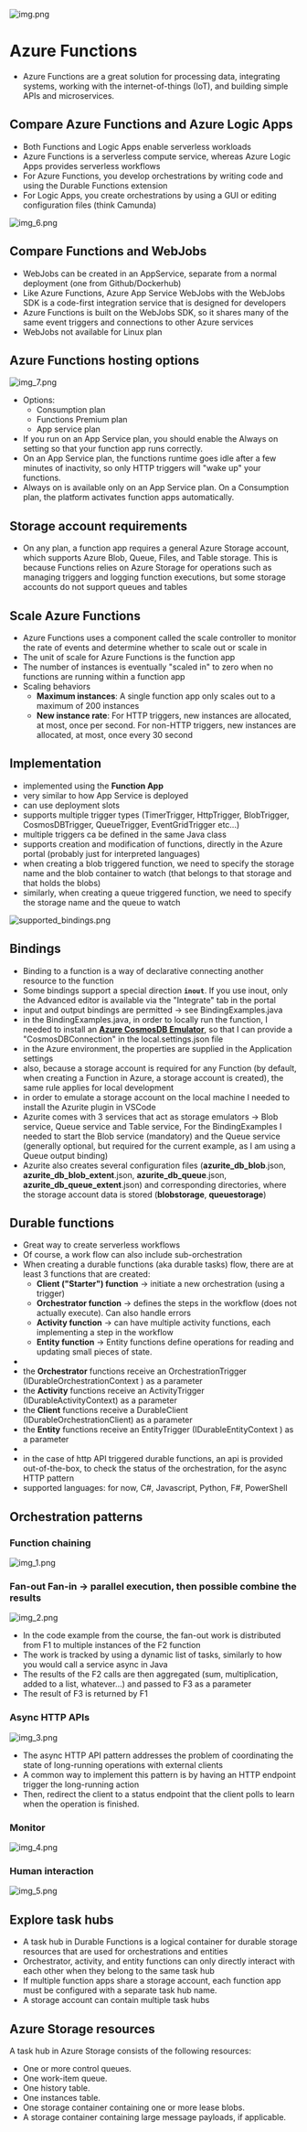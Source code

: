 ![img.png](img.png)

# Azure Functions
- Azure Functions are a great solution for processing data, integrating systems, working with the internet-of-things (IoT), 
  and building simple APIs and microservices.

## Compare Azure Functions and Azure Logic Apps
- Both Functions and Logic Apps enable serverless workloads
- Azure Functions is a serverless compute service, whereas Azure Logic Apps provides serverless workflows
- For Azure Functions, you develop orchestrations by writing code and using the Durable Functions extension 
- For Logic Apps, you create orchestrations by using a GUI or editing configuration files (think Camunda)

![img_6.png](img_6.png)

## Compare Functions and WebJobs
- WebJobs can be created in an AppService, separate from a normal deployment (one from Github/Dockerhub)
- Like Azure Functions, Azure App Service WebJobs with the WebJobs SDK is a code-first integration service that is designed for developers
- Azure Functions is built on the WebJobs SDK, so it shares many of the same event triggers and connections to other Azure services
- WebJobs not available for Linux plan

## Azure Functions hosting options
![img_7.png](img_7.png)
- Options:
  - Consumption plan
  - Functions Premium plan
  - App service plan
- If you run on an App Service plan, you should enable the Always on setting so that your function app runs correctly. 
- On an App Service plan, the functions runtime goes idle after a few minutes of inactivity, so only HTTP triggers will "wake up" 
  your functions. 
- Always on is available only on an App Service plan. On a Consumption plan, the platform activates function apps automatically.

## Storage account requirements
- On any plan, a function app requires a general Azure Storage account, which supports Azure Blob, Queue, Files, and Table storage.
  This is because Functions relies on Azure Storage for operations such as managing triggers and logging function executions, 
  but some storage accounts do not support queues and tables

## Scale Azure Functions
- Azure Functions uses a component called the scale controller to monitor the rate of events and determine whether to scale out or scale in
- The unit of scale for Azure Functions is the function app
- The number of instances is eventually "scaled in" to zero when no functions are running within a function app
- Scaling behaviors
  - **Maximum instances**: A single function app only scales out to a maximum of 200 instances
  - **New instance rate**: For HTTP triggers, new instances are allocated, at most, once per second. For non-HTTP triggers, new instances are allocated, at most, once every 30 second

## Implementation
- implemented using the **Function App**
- very similar to how App Service is deployed
- can use deployment slots
- supports multiple trigger types (TimerTrigger, HttpTrigger, BlobTrigger, CosmosDBTrigger, QueueTrigger, EventGridTrigger etc...)
- multiple triggers ca be defined in the same Java class
- supports creation and modification of functions, directly in the Azure portal (probably just for interpreted languages)
- when creating a blob triggered function, we need to specify the storage name and the blob container to watch (that belongs to that storage and that holds the blobs)
- similarly, when creating a queue triggered function, we need to specify the storage name and the queue to watch

![supported_bindings.png](supported_bindings.png)

## Bindings
- Binding to a function is a way of declarative connecting another resource to the function
- Some bindings support a special direction **`inout`**. If you use inout, only the Advanced editor is available via the "Integrate" tab in the portal
- input and output bindings are permitted -> see BindingExamples.java
- in the BindingExamples.java, in order to locally run the function, I needed to install
  an [**Azure CosmosDB Emulator**](https://docs.microsoft.com/en-us/azure/cosmos-db/local-emulator?tabs=ssl-netstd21), 
  so that I can provide a "CosmosDBConnection" in the local.settings.json file
- in the Azure environment, the properties are supplied in the Application settings 
- also, because a storage account is required for any Function (by default, when creating a Function in Azure, a storage account is created), the same rule
  applies for local development 
- in order to emulate a storage account on the local machine I needed to install the Azurite plugin in VSCode
- Azurite comes with 3 services that act as storage emulators -> Blob service, Queue service and Table service, For the BindingExamples I needed to start 
  the Blob service (mandatory) and the Queue service (generally optional, but required for the current example, as I am using a Queue output binding)
- Azurite also creates several configuration files (__azurite_db_blob__.json, __azurite_db_blob_extent__.json, __azurite_db_queue__.json, __azurite_db_queue_extent__.json)
  and corresponding directories, where the storage account data is stored (__blobstorage__, __queuestorage__)

## Durable functions
- Great way to create serverless workflows
- Of course, a work flow can also include sub-orchestration
- When creating a durable functions (aka durable tasks) flow, there are at least 3 functions that are created:
  - **Client ("Starter") function** -> initiate a new orchestration (using a trigger)
  - **Orchestrator function** -> defines the steps in the workflow (does not actually execute). Can also handle errors
  - **Activity function** -> can have multiple activity functions, each implementing a step in the workflow
  - **Entity function** -> Entity functions define operations for reading and updating small pieces of state.
- 
- the **Orchestrator** functions receive an OrchestrationTrigger (IDurableOrchestrationContext ) as a parameter
- the **Activity** functions receive an ActivityTrigger (IDurableActivityContext) as a parameter 
- the **Client** functions receive a DurableClient (IDurableOrchestrationClient) as a parameter
- the **Entity** functions receive an EntityTrigger (IDurableEntityContext ) as a parameter
- 
- in the case of http API triggered durable functions, an api is provided out-of-the-box, to check the status of the orchestration, for the async HTTP pattern
- supported languages: for now, C#, Javascript, Python, F#, PowerShell

## Orchestration patterns
### Function chaining
![img_1.png](img_1.png)

### Fan-out Fan-in -> parallel execution, then possible combine the results
![img_2.png](img_2.png)
- In the code example from the course, the fan-out work is distributed from F1 to multiple instances of the F2 function
- The work is tracked by using a dynamic list of tasks, similarly to how you would call a service async in Java 
- The results of the F2 calls are then aggregated (sum, multiplication, added to a list, whatever...) and passed to F3 as a parameter
- The result of F3 is returned by F1

### Async HTTP APIs
![img_3.png](img_3.png)
- The async HTTP API pattern addresses the problem of coordinating the state of long-running operations with external clients
- A common way to implement this pattern is by having an HTTP endpoint trigger the long-running action
- Then, redirect the client to a status endpoint that the client polls to learn when the operation is finished.

### Monitor
![img_4.png](img_4.png)

### Human interaction
![img_5.png](img_5.png)

## Explore task hubs
- A task hub in Durable Functions is a logical container for durable storage resources that are used for orchestrations and entities
- Orchestrator, activity, and entity functions can only directly interact with each other when they belong to the same task hub
- If multiple function apps share a storage account, each function app must be configured with a separate task hub name.
- A storage account can contain multiple task hubs

## Azure Storage resources
A task hub in Azure Storage consists of the following resources:
- One or more control queues.
- One work-item queue.
- One history table.
- One instances table.
- One storage container containing one or more lease blobs.
- A storage container containing large message payloads, if applicable.